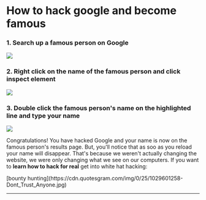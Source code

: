 # How to hack google and become famous
<h3> 1. Search up a famous person on Google </h3>
<img src = "https://cdn.searchenginejournal.com/wp-content/uploads/2019/06/google-new-desktop-design-760x400.png">
<h3> 2. Right click on the name of the famous person and click inspect element </h3>
<img src = "https://3fxtqy18kygf3on3bu39kh93-wpengine.netdna-ssl.com/wp-content/uploads/2020/04/How-to-inspect-element-on-Mac.png">
<h3> 3. Double click the famous person's name on the highlighted line and type your name </h3>
<img src = "https://iotvnaw69daj.i.optimole.com/w:870/h:400/q:mauto/rt:fill/g:ce/f:avif/https://wpshout.com/wp-content/uploads/2014/01/devtools-dom-inspector.png">
<p>Congratulations! You have hacked Google and your name is now on the famous person's results page. But, you'll notice that as soo as you reload your name will disappear. That's because we weren't actually changing the website, we were only changing what we see on our computers. If you want to <strong>learn how to hack for real</strong> get into white hat hacking:</p>
[bounty hunting](https://cdn.quotesgram.com/img/0/25/1029601258-Dont_Trust_Anyone.jpg)
<hr/>
